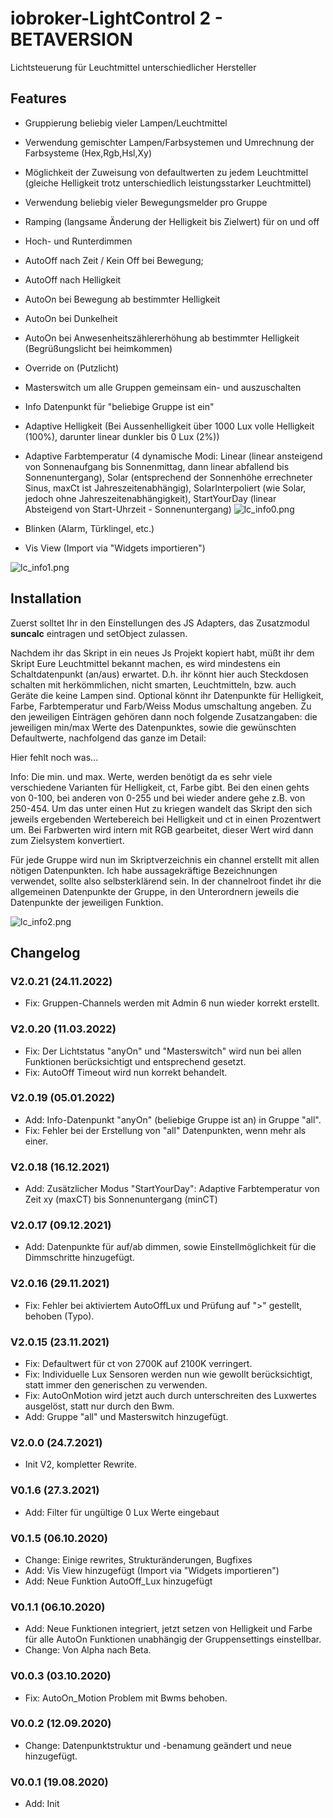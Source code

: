 # iobroker-LightControl 2 - BETAVERSION
Lichtsteuerung für Leuchtmittel unterschiedlicher Hersteller


## Features
* Gruppierung beliebig vieler Lampen/Leuchtmittel
* Verwendung gemischter Lampen/Farbsystemen und Umrechnung der Farbsysteme (Hex,Rgb,Hsl,Xy)
* Möglichkeit der Zuweisung von defaultwerten zu jedem Leuchtmittel (gleiche Helligkeit trotz unterschiedlich leistungsstarker Leuchtmittel)
* Verwendung beliebig vieler Bewegungsmelder pro Gruppe
* Ramping (langsame Änderung der Helligkeit bis Zielwert) für on und off
* Hoch- und Runterdimmen
* AutoOff nach Zeit / Kein Off bei Bewegung; 
* AutoOff nach Helligkeit
* AutoOn bei Bewegung ab bestimmter Helligkeit 
* AutoOn bei Dunkelheit
* AutoOn bei Anwesenheitszählererhöhung ab bestimmter Helligkeit (Begrüßungslicht bei heimkommen)
* Override on (Putzlicht)
* Masterswitch um alle Gruppen gemeinsam ein- und auszuschalten
* Info Datenpunkt für "beliebige Gruppe ist ein"
* Adaptive Helligkeit (Bei Aussenhelligkeit über 1000 Lux volle Helligkeit (100%), darunter linear dunkler bis 0 Lux (2%))
* Adaptive Farbtemperatur (4 dynamische Modi: Linear (linear ansteigend von Sonnenaufgang bis Sonnenmittag, dann linear abfallend bis Sonnenuntergang), Solar (entsprechend der Sonnenhöhe errechneter Sinus, maxCt ist Jahreszeitenabhängig), SolarInterpoliert (wie Solar, jedoch ohne Jahreszeitenabhängigkeit), StartYourDay (linear Absteigend von Start-Uhrzeit - Sonnenuntergang)  ![lc_info0.png](/admin/lc_info0.png) 

* Blinken (Alarm, Türklingel, etc.)
* Vis View (Import via "Widgets importieren")

![lc_info1.png](/admin/lc_info1.png) 

## Installation
Zuerst solltet Ihr in den Einstellungen des JS Adapters, das Zusatzmodul **suncalc** eintragen und setObject zulassen.

Nachdem ihr das Skript in ein neues Js Projekt kopiert habt, müßt ihr dem Skript Eure Leuchtmittel bekannt machen, es wird mindestens ein Schaltdatenpunkt (an/aus) erwartet. D.h. ihr könnt hier auch Steckdosen schalten mit herkömmlichen, nicht smarten, Leuchtmitteln, bzw. auch Geräte die keine Lampen sind.
Optional könnt ihr Datenpunkte für Helligkeit, Farbe, Farbtemperatur und Farb/Weiss Modus umschaltung angeben. Zu den jeweiligen Einträgen gehören dann noch folgende Zusatzangaben: die jeweiligen min/max Werte des Datenpunktes, sowie die gewünschten Defaultwerte, nachfolgend das ganze im Detail:





Hier fehlt noch was...





Info: Die min. und max. Werte, werden benötigt da es sehr viele verschiedene Varianten für Helligkeit, ct, Farbe gibt. Bei den einen gehts von 0-100, bei anderen von 0-255 und bei wieder andere gehe z.B. von 250-454. Um das unter einen Hut zu kriegen wandelt das Skript den sich jeweils ergebenden Wertebereich bei Helligkeit und ct in einen Prozentwert um. Bei Farbwerten wird intern mit RGB gearbeitet, dieser Wert wird dann zum Zielsystem konvertiert.

Für jede Gruppe wird nun im Skriptverzeichnis ein channel erstellt mit allen nötigen Datenpunkten. Ich habe aussagekräftige Bezeichnungen verwendet, sollte also selbsterklärend sein.
In der channelroot findet ihr die allgemeinen Datenpunkte der Gruppe, in den Unterordnern jeweils die Datenpunkte der jeweiligen Funktion. 

![lc_info2.png](/admin/lc_info2.png) 

## Changelog
### V2.0.21 (24.11.2022)
* Fix: Gruppen-Channels werden mit Admin 6 nun wieder korrekt erstellt.
### V2.0.20 (11.03.2022)
* Fix: Der Lichtstatus "anyOn" und "Masterswitch" wird nun bei allen Funktionen berücksichtigt und entsprechend gesetzt.
* Fix: AutoOff Timeout wird nun korrekt behandelt.
### V2.0.19 (05.01.2022)
* Add: Info-Datenpunkt "anyOn" (beliebige Gruppe ist an) in Gruppe "all".
* Fix: Fehler bei der Erstellung von "all" Datenpunkten, wenn mehr als einer.
### V2.0.18 (16.12.2021)
* Add: Zusätzlicher Modus "StartYourDay": Adaptive Farbtemperatur von Zeit xy (maxCT) bis Sonnenuntergang (minCT)
### V2.0.17 (09.12.2021)
* Add: Datenpunkte für auf/ab dimmen, sowie Einstellmöglichkeit für die Dimmschritte hinzugefügt.
### V2.0.16 (29.11.2021)
* Fix: Fehler bei aktiviertem AutoOffLux und Prüfung auf ">" gestellt, behoben (Typo).
### V2.0.15 (23.11.2021)
* Fix: Defaultwert für ct von 2700K auf 2100K verringert.
* Fix: Individuelle Lux Sensoren werden nun wie gewollt berücksichtigt, statt immer den generischen zu verwenden.
* Fix: AutoOnMotion wird jetzt auch durch unterschreiten des Luxwertes ausgelöst, statt nur durch den Bwm.
* Add: Gruppe "all" und Masterswitch hinzugefügt.
### V2.0.0 (24.7.2021)
* Init V2, kompletter Rewrite.

### V0.1.6 (27.3.2021)
* Add: Filter für ungültige 0 Lux Werte eingebaut
### V0.1.5 (06.10.2020)
* Change: Einige rewrites, Strukturänderungen, Bugfixes
* Add: Vis View hinzugefügt (Import via "Widgets importieren")
* Add: Neue Funktion AutoOff_Lux hinzugefügt
### V0.1.1 (06.10.2020)
* Add: Neue Funktionen integriert, jetzt setzen von Helligkeit und Farbe für alle AutoOn Funktionen unabhängig der Gruppensettings einstellbar.
* Change: Von Alpha nach Beta.
### V0.0.3 (03.10.2020)
* Fix: AutoOn_Motion Problem mit Bwms behoben.
### V0.0.2 (12.09.2020)
* Change: Datenpunktstruktur und -benamung geändert und neue hinzugefügt.
### V0.0.1 (19.08.2020)
* Add: Init
